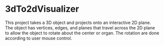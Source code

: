 # 3dTo2dVisualizer
This project takes a 3D object and projects onto an interactive 2D plane. The object has vertices, edges, and planes that travel across the 2D plane to allow the object to rotate about the center or organ. The rotation are done according to user mouse control. 
